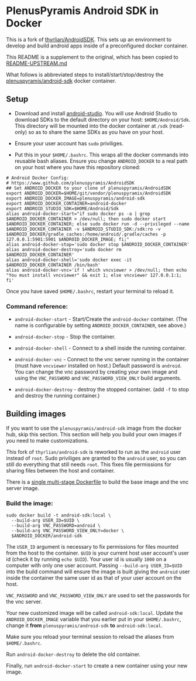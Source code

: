 # PlenusPyramis Android SDK in Docker

This is a fork of [thyrlian/AndroidSDK](https://github.com/thyrlian/AndroidSDK).
This sets up an environment to develop and build android apps inside of a
preconfigured docker container.

This README is a supplement to the original, which has been copied to
[README-UPSTREAM.md](README-UPSTREAM.md)

What follows is abbreviated steps to install/start/stop/destroy the
[plenuspyramis/android-sdk](https://hub.docker.com/r/plenuspyramis/android-sdk)
docker container.

## Setup

 * Download and install [android-studio](https://developer.android.com/studio/).
You will use Android Studio to download SDKs to the default directory on your
host: `$HOME/Android/Sdk`. This directory will be mounted into the docker
container at `/sdk` (read-only) so as to share the same SDKs as you have on your
host.

 * Ensure your user account has `sudo` priviliges.
 
 * Put this in your `$HOME/.bashrc`. This wraps all the docker commands into
reusable bash aliases. Ensure you change `ANDROID_DOCKER` to a real path on your
host where you have this repository cloned:

```
# Android Docker Config:
# https://www.github.com/plenuspyramis/AndroidSDK
## Set ANDROID_DOCKER to your clone of plenuspyramis/AndroidSDK
export ANDROID_DOCKER=$HOME/git/vendor/plenuspyramis/AndroidSDK
export ANDROID_DOCKER_IMAGE=plenuspyramis/android-sdk
export ANDROID_DOCKER_CONTAINER=android-docker
export ANDROID_STUDIO_SDK=$HOME/Android/Sdk
alias android-docker-start="if sudo docker ps -a | grep $ANDROID_DOCKER_CONTAINER > /dev/null; then sudo docker start $ANDROID_DOCKER_CONTAINER; else sudo docker run -d --privileged --name $ANDROID_DOCKER_CONTAINER -v $ANDROID_STUDIO_SDK:/sdk:ro -v $ANDROID_DOCKER/gradle_caches:/home/android/.gradle/caches -p 127.0.0.1:5901:5901 $ANDROID_DOCKER_IMAGE; fi;"
alias android-docker-stop='sudo docker stop $ANDROID_DOCKER_CONTAINER'
alias android-docker-destroy='sudo docker rm $ANDROID_DOCKER_CONTAINER'
alias android-docker-shell='sudo docker exec -it $ANDROID_DOCKER_CONTAINER /bin/bash'
alias android-docker-vnc='if ! which vncviewer > /dev/null; then echo "You must install vncviewer" && exit 1; else vncviewer 127.0.0.1:1; fi'
```

Once you have saved `$HOME/.bashrc`, restart your terminal to reload it.

### Command reference:

 * `android-docker-start` - Start/Create the `android-docker` container. (The
   name is configurable by setting `ANDROID_DOCKER_CONTAINER`, see above.)

 * `android-docker-stop` - Stop the container.

 * `android-docker-shell` - Connect to a shell inside the running container.

 * `android-docker-vnc` - Connect to the vnc server running in the container
   (must have `vncviewer` installed on host.) Default password is `android`. You
   can change the vnc password by creating your own image and using the
   `VNC_PASSWORD` and `VNC_PASSWORD_VIEW_ONLY` build arguments.

 * `android-docker-destroy` - destroy the stopped container. (add `-f` to stop
   and destroy the running container.)

## Building images

If you want to use the `plenuspyramis/android-sdk` image from the docker hub,
skip this section. This section will help you build your own images if you need
to make customizations.

This fork of `thyrlian/android-sdk` is reworked to run as the `android` user
instead of `root`. Sudo priviliges are granted to the `android` user, so you can
still do everything that still needs `root`. This fixes file permissions for
sharing files between the host and container.

There is a [single multi-stage Dockerfile](android-sdk/Dockerfile) to build the
base image and the vnc server image.

### Build the image:

```
sudo docker build -t android-sdk:local \
  --build-arg USER_ID=$UID \
  --build-arg VNC_PASSWORD=android \
  --build-arg VNC_PASSWORD_VIEW_ONLY=docker \
  $ANDROID_DOCKER/android-sdk
```

The `USER_ID` argument is necessary to fix permissions for files mounted from
the host to the container. `$UID` is your current host user account's user id
(check it by running `echo $UID`). Your user id is usually `1000` on a computer
with only one user account. Passing `--build-arg USER_ID=$UID` into the build
command will ensure the image is built giving the `android` user inside the
container the same user id as that of your user account on the host.

`VNC_PASSWORD` and `VNC_PASSWORD_VIEW_ONLY` are used to set the passwords for
the vnc server.

Your new customized image will be called `android-sdk:local`. Update the
`ANDROID_DOCKER_IMAGE` variable that you earlier put in your `$HOME/.bashrc`,
change it **from** `plenuspyramis/android-sdk` **to** `android-sdk:local`.

Make sure you reload your terminal session to reload the aliases from
`$HOME/.bashrc`.

Run `android-docker-destroy` to delete the old container.

Finally, run `android-docker-start` to create a new container using your new
image.
